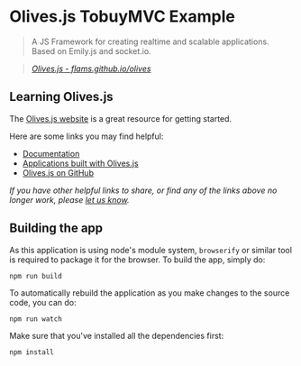 # Olives.js TobuyMVC Example

> A JS Framework for creating realtime and scalable applications. Based on Emily.js and socket.io.

> _[Olives.js - flams.github.io/olives](http://flams.github.io/olives)_


## Learning Olives.js

The [Olives.js website](http://flams.github.io/olives) is a great resource for getting started.

Here are some links you may find helpful:

* [Documentation](http://flams.github.io/olives/docs/latest)
* [Applications built with Olives.js](http://flams.github.io/olives/#liveexamples)
* [Olives.js on GitHub](https://github.com/flams/olives)

_If you have other helpful links to share, or find any of the links above no longer work, please [let us know](https://github.com/tastejs/tobuymvc/issues)._

## Building the app

As this application is using node's module system, `browserify` or similar tool is required to package it for the browser. To build the app, simply do:

```
npm run build
```

To automatically rebuild the application as you make changes to the source code, you can do:

```
npm run watch
```

Make sure that you've installed all the dependencies first:

```
npm install
```

